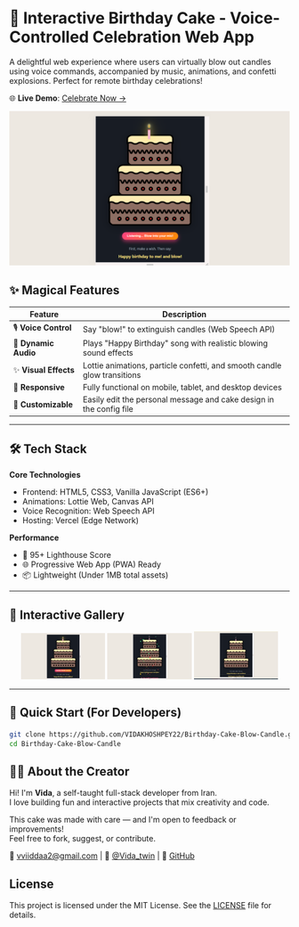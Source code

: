 # 🎂 Interactive Birthday Cake - Voice-Controlled Celebration Web App

A delightful web experience where users can virtually blow out candles using voice commands, accompanied by music, animations, and confetti explosions. Perfect for remote birthday celebrations!

🌐 **Live Demo**: [Celebrate Now →](https://birthday-kohl-nine.vercel.app/)

[![Demo Preview](img/preview.png)](https://birthday-kohl-nine.vercel.app/)

## ✨ Magical Features

| Feature          | Description                                                                 |
|------------------|-----------------------------------------------------------------------------|
| 🎙️ **Voice Control**  | Say "blow!" to extinguish candles (Web Speech API)                          |
| 🎼 **Dynamic Audio**  | Plays "Happy Birthday" song with realistic blowing sound effects            |
| ✨ **Visual Effects** | Lottie animations, particle confetti, and smooth candle glow transitions    |
| 📱 **Responsive**     | Fully functional on mobile, tablet, and desktop devices                     |
| 🎨 **Customizable**   | Easily edit the personal message and cake design in the config file         |

---

## 🛠️ Tech Stack

**Core Technologies**
- Frontend: HTML5, CSS3, Vanilla JavaScript (ES6+)
- Animations: Lottie Web, Canvas API
- Voice Recognition: Web Speech API
- Hosting: Vercel (Edge Network)

**Performance**
- 🚀 95+ Lighthouse Score
- 🌐 Progressive Web App (PWA) Ready
- 📦 Lightweight (Under 1MB total assets)

---

## 📸 Interactive Gallery

<div align="center">
  <img src="img/preview1.png" alt="Cake with glowing candles" width="30%"/>
  <img src="img/preview2.png" alt="Mid-blowing animation" width="30%"/> 
  <img src="img/preview3.png" alt="Celebration with confetti" width="30%"/>
</div>

---

## 🚀 Quick Start (For Developers)

```bash
git clone https://github.com/VIDAKHOSHPEY22/Birthday-Cake-Blow-Candle.git
cd Birthday-Cake-Blow-Candle

```
## 👩‍💻 About the Creator

Hi! I'm **Vida**, a self-taught full-stack developer from Iran.  
I love building fun and interactive projects that mix creativity and code.

This cake was made with care — and I'm open to feedback or improvements!  
Feel free to fork, suggest, or contribute.

📧 vviiddaa2@gmail.com | 💬 [@Vida_twin](https://t.me/Vida_twin) | 🔗 [GitHub](https://github.com/VIDAKHOSHPEY22)


## License

This project is licensed under the MIT License. See the [LICENSE](./LICENSE) file for details.
